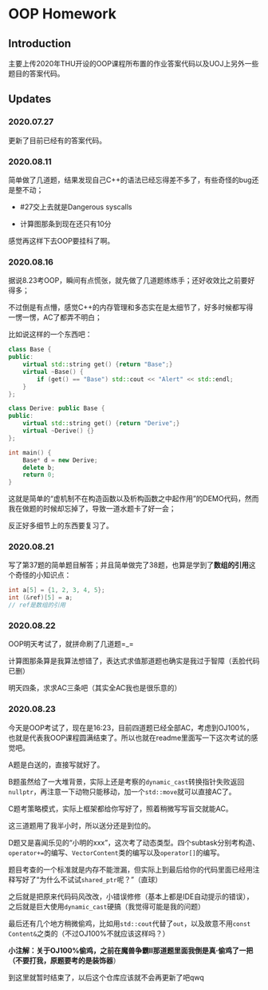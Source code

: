 # OOP Homework

## Introduction

主要上传2020年THU开设的OOP课程所布置的作业答案代码以及UOJ上另外一些题目的答案代码。

## Updates

### 2020.07.27

更新了目前已经有的答案代码。

### 2020.08.11

简单做了几道题，结果发现自己C++的语法已经忘得差不多了，有些奇怪的bug还是整不动；

- #27交上去就是Dangerous syscalls

- 计算图那条到现在还只有10分

感觉再这样下去OOP要挂科了啊。

### 2020.08.16

据说8.23考OOP，瞬间有点慌张，就先做了几道题练练手；还好收效比之前要好得多；

不过倒是有点懵，感觉C++的内存管理和多态实在是太细节了，好多时候都写得一愣一愣，AC了都弄不明白；

比如说这样的一个东西吧：

```cpp
class Base {
public:
    virtual std::string get() {return "Base";}
    virtual ~Base() {
        if (get() == "Base") std::cout << "Alert" << std::endl;
    }
};

class Derive: public Base {
public:
    virtual std::string get() {return "Derive";}
    virtual ~Derive() {}
};

int main() {
    Base* d = new Derive;
    delete b;
    return 0;
}
```

这就是简单的“虚机制不在构造函数以及析构函数之中起作用”的DEMO代码，然而我在做题的时候却忘掉了，导致一道水题卡了好一会；

反正好多细节上的东西要复习了。

### 2020.08.21

写了第37题的简单题目解答；并且简单做完了38题，也算是学到了**数组的引用**这个奇怪的小知识点：

```cpp
int a[5] = {1, 2, 3, 4, 5};
int (&ref)[5] = a;
// ref是数组的引用
```

### 2020.08.22

OOP明天考试了，就拼命刷了几道题=_=

计算图那条算是我算法想错了，表达式求值那道题也确实是我过于智障（丢脸代码已删）

明天四条，求求AC三条吧（其实全AC我也是很乐意的）

### 2020.08.23

今天是OOP考试了，现在是16:23，目前四道题已经全部AC，考虑到OJ100%，也就是代表我OOP课程圆满结束了。所以也就在readme里面写一下这次考试的感觉吧。

A题是白送的，直接写就好了。

B题虽然给了一大堆背景，实际上还是考察的`dynamic_cast`转换指针失败返回`nullptr`，再注意一下动物只能移动，加一个`std::move`就可以直接AC了。

C题考策略模式，实际上框架都给你写好了，照着稍微写写盲交就能AC。

这三道题用了我半小时，所以送分还是到位的。

D题又是喜闻乐见的“小明的xxx”，这次考了动态类型。四个subtask分别考构造、`operator+=`的编写、`VectorContent`类的编写以及`operator[]`的编写。

题目考查的一个标准就是内存不能泄漏，但实际上到最后给你的代码里面已经用注释写好了“为什么不试试`shared_ptr`呢？”（直球）

之后就是把原来代码码风改改，小错误修修（基本上都是IDE自动提示的错误），之后就是巨大使用`dynamic_cast`硬搞（我觉得可能是我的问题）

最后还有几个地方稍微偷鸡，比如用`std::cout`代替了`out`，以及故意不用`const Content&`之类的（不过OJ100%不就应该这样吗？）

**小注解：**关于OJ100%偷鸡，之前在魔兽争霸II那道题里面我倒是真·偷鸡了一把（不要打我，原题要考的是**装饰器**）

到这里就暂时结束了，以后这个仓库应该就不会再更新了吧qwq